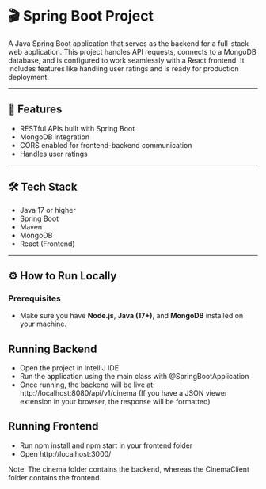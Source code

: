 # 🎬 Spring Boot Project

A Java Spring Boot application that serves as the backend for a full-stack web application. This project handles API requests, connects to a MongoDB database, and is configured to work seamlessly with a React frontend. It includes features like handling user ratings and is ready for production deployment.

---

## 🚀 Features

- RESTful APIs built with Spring Boot  
- MongoDB integration  
- CORS enabled for frontend-backend communication  
- Handles user ratings  

---

## 🛠 Tech Stack

- Java 17 or higher  
- Spring Boot  
- Maven  
- MongoDB  
- React (Frontend)

---

## ⚙️ How to Run Locally

### Prerequisites

- Make sure you have **Node.js**, **Java (17+)**, and **MongoDB** installed on your machine.

## Running Backend

- Open the project in IntelliJ IDE
- Run the application using the main class with @SpringBootApplication
- Once running, the backend will be live at: http://localhost:8080/api/v1/cinema (If you have a JSON viewer extension in your browser, the response will be formatted)

## Running Frontend

- Run npm install and npm start in your frontend folder
- Open http://localhost:3000/

Note: The cinema folder contains the backend, whereas the CinemaClient folder contains the frontend.

